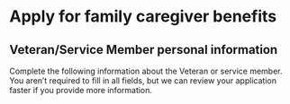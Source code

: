 # Apply for family caregiver benefits

## Veteran/Service Member personal information

Complete the following information about the Veteran or service member. You aren’t required to fill in all fields, but we can review your application faster if you provide more information.

